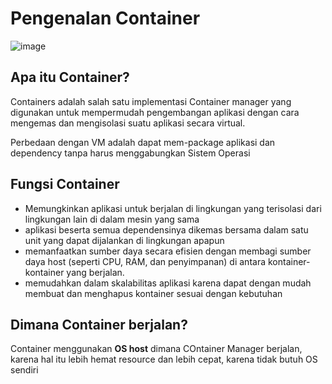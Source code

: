 # Pengenalan Container

![image](https://github.com/SonyVansha25/Docker-Learning/assets/152833966/7e7527ed-084b-4bd5-8bc7-06498262b5d6)

## Apa itu Container?

Containers adalah salah satu implementasi Container manager yang digunakan untuk mempermudah pengembangan aplikasi dengan cara mengemas dan mengisolasi suatu aplikasi secara virtual.

Perbedaan dengan VM adalah dapat mem-package aplikasi dan dependency tanpa harus menggabungkan Sistem Operasi

## Fungsi Container

- Memungkinkan aplikasi untuk berjalan di lingkungan yang terisolasi dari lingkungan lain di dalam mesin yang sama
- aplikasi beserta semua dependensinya dikemas bersama dalam satu unit yang dapat dijalankan di lingkungan apapun
- memanfaatkan sumber daya secara efisien dengan membagi sumber daya host (seperti CPU, RAM, dan penyimpanan) di antara kontainer-kontainer yang berjalan.
- memudahkan dalam skalabilitas aplikasi karena dapat dengan mudah membuat dan menghapus kontainer sesuai dengan kebutuhan

## Dimana Container berjalan?

Container menggunakan <b>OS host</b> dimana COntainer Manager berjalan, karena hal itu lebih hemat resource dan lebih cepat, karena tidak butuh OS sendiri
